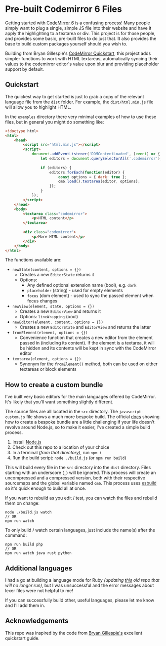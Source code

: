 # Pre-built Codemirror 6 Files

Getting started with [CodeMirror 6](https://codemirror.net/) is a confusing process! Many people simply want to plug a single, simple JS file into their website and have it apply the highlighting to a textarea or div. This project is for those people, and provides some basic, pre-built files to do just that. It also provides the base to build custom packages yourself should you wish to.

Building from Bryan Gillespie's [CodeMirror Quickstart](https://github.com/RPGillespie6/codemirror-quickstart), this project adds simpler functions to work with HTML textareas, automatically syncing their values to the codemirror editor's value upon blur and providing placeholder support by default.

## Quickstart

The quickest way to get started is just to grab a copy of the relevant language file from the `dist` folder. For example, the `dist/html.min.js` file will allow you to highlight HTML.

In the `examples` directory there very minimal examples of how to use these files, but in general you might do something like:

```html
<!doctype html>
<html>
	<head>
		<script src="html.min.js"></script>
		<script>
			document.addEventListener('DOMContentLoaded', (event) => {
				let editors = document.querySelectorAll('.codemirror');
		
				if (editors) {
					editors.forEach(function(editor) {
						const options = { dark: true };
						cm6.load().textarea(editor, options);
					});
				}
			});
		</script>
	</head>
	<body>
		<textarea class="codemirror">
			<p>HTML content</p>
		</textarea>
		
		<div class="codemirror">
			<p>More HTML content</p>
		</div>
	</body>
</html>
```

The functions available are:

 - `newState(content, options = {})`
   - Creates a new `EditorState` returns it
   - Options: 
     - Any defined optional extension name (bool), e.g. `dark`
     - `placeholder` (string) - used for empty elements
     - `focus` (dom element) - used to sync the passed element when focus changes
 - `newView(element, state, options = {})`
   - Creates a new `EditorView` and returns it
   - Options: `lineWrapping` (bool)
 - `newEditor(element, content, options = {})`
   - Creates a new `EditorState` and `EditorView` and returns the latter
 - `fromElement(element, options = {})`
   - Convenience function that creates a new editor from the element passed in (including its content). If the element is a textarea, it will be hidden and its contents will be kept in sync with the CodeMirror editor
 - `textarea(element, options = {})`
   - Synonym for the `fromElement()` method, both can be used on either textareas or block elements

## How to create a custom bundle

I've built very basic editors for the main languages offered by CodeMirror. It's likely that you'll want something slightly different. 

The source files are all located in the `src` directory. The `javascript-custom.js` file shows a much more bespoke build. The official [docs](https://codemirror.net/examples/bundle/) showing how to create a bespoke bundle are a little challenging if your life doesn't revolve around Node.js, so to make it easier, I've created a simple build process.

1. Install [Node.js](https://nodejs.org/en/download)
2. Check out this repo to a location of your choice
3. In a terminal *(from that directory)*, run `npm i`
4. Run the build script: `node ./build.js` (or `npm run build`)

This will build every file in the `src` directory into the `dist` directory. Files starting with an underscore (`_`) will be ignored. This process will create an uncompressed and a compressed version, both with their respective sourcemaps and the global variable named `cm6`. This process uses [esbuild](https://esbuild.github.io/) so it's quick enough to build all at once.

If you want to rebuild as you edit / test, you can watch the files and rebuild them on change:

```
node ./build.js watch
// OR
npm run watch
```

To only build / watch certain languages, just include the name(s) after the command:

```
npm run build php
// OR
npm run watch java rust python
```

## Additional languages

I had a go at building a language mode for Ruby *(updating [this](https://github.com/sgtcoolguy/codemirror-lang-ruby) old repo that will no longer run)*, but I was unsuccessful and the error messages about lexer files were not helpful to me!

If you can successfully build other, useful languages, please let me know and I'll add them in.

## Acknowledgements

This repo was inspired by the code from [Bryan Gillespie's](https://github.com/RPGillespie6/codemirror-quickstart) excellent quickstart guide. 
